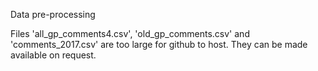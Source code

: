 Data pre-processing

Files 'all_gp_comments4.csv', 'old_gp_comments.csv' and 'comments_2017.csv' are too large for github to host. They can be made available on request.
